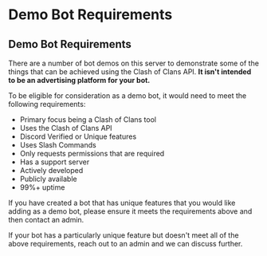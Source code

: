 # Demo Bot Requirements

## Demo Bot Requirements <a name="1"></a>

There are a number of bot demos on this server to demonstrate some of the things that can be achieved using the 
Clash of Clans API.  **It isn't intended to be an advertising platform for your bot.**

To be eligible for consideration as a demo bot, it would need to meet the following requirements:

- Primary focus being a Clash of Clans tool
- Uses the Clash of Clans API
- Discord Verified or Unique features
- Uses Slash Commands
- Only requests permissions that are required
- Has a support server
- Actively developed
- Publicly available
- 99%+ uptime

If you have created a bot that has unique features that you would like adding as a demo bot, please ensure it meets the requirements above and then contact an admin.

If your bot has a particularly unique feature but doesn't meet all of the above requirements, reach out to an admin and we can discuss further. 